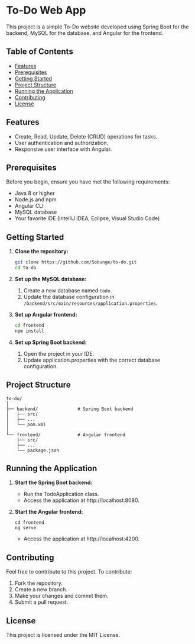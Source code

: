 # To-Do Web App

This project is a simple To-Do website developed using Spring Boot for the backend, MySQL for the database, and Angular for the frontend.

## Table of Contents

- [Features](#features)
- [Prerequisites](#prerequisites)
- [Getting Started](#getting-started)
- [Project Structure](#project-structure)
- [Running the Application](#running-the-application)
- [Contributing](#contributing)
- [License](#license)

## Features

- Create, Read, Update, Delete (CRUD) operations for tasks.
- User authentication and authorization.
- Responsive user interface with Angular.

## Prerequisites

Before you begin, ensure you have met the following requirements:

- Java 8 or higher
- Node.js and npm
- Angular CLI
- MySQL database
- Your favorite IDE (IntelliJ IDEA, Eclipse, Visual Studio Code)

## Getting Started

1. **Clone the repository:**

   ```bash
   git clone https://github.com/Sobunge/to-do.git
   cd to-do

2. **Set up the MySQL database:**

   1. Create a new database named `todo`.
   2. Update the database configuration in `/backend/src/main/resources/application.properties`.
      
3. **Set up Angular frontend:**

   ```bash
   cd frontend
   npm install

4. **Set up Spring Boot backend:**

   1. Open the project in your IDE.
   2. Update application.properties with the correct database configuration.
  
## Project Structure

```plaintext
to-do/
│
├── backend/               # Spring Boot backend
│   ├── src/
│   ├── ...
│   └── pom.xml
│
└── frontend/              # Angular frontend
    ├── src/
    ├── ...
    └── package.json
```

## Running the Application

1. **Start the Spring Boot backend:**

   - Run the TodoApplication class.
   - Access the application at http://localhost:8080.
   
3. **Start the Angular frontend:**

   ```plaintext
   cd frontend
   ng serve
   ```
   - Access the application at http://localhost:4200.
  
## Contributing

Feel free to contribute to this project. To contribute:
1. Fork the repository.
2. Create a new branch.
3. Make your changes and commit them.
4. Submit a pull request.

## License

This project is licensed under the MIT License.



